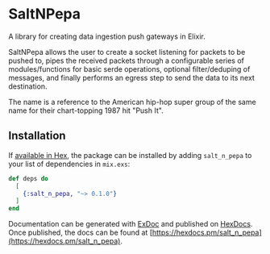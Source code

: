 # SaltNPepa

A library for creating data ingestion push gateways in Elixir.

SaltNPepa allows the user to create a socket listening for packets
to be pushed to, pipes the received packets through a configurable series
of modules/functions for basic serde operations, optional filter/deduping
of messages, and finally performs an egress step to send the data to its
next destination.

The name is a reference to the American hip-hop super group of the same name
for their chart-topping 1987 hit "Push It".

## Installation

If [available in Hex](https://hex.pm/docs/publish), the package can be installed
by adding `salt_n_pepa` to your list of dependencies in `mix.exs`:

```elixir
def deps do
  [
    {:salt_n_pepa, "~> 0.1.0"}
  ]
end
```

Documentation can be generated with [ExDoc](https://github.com/elixir-lang/ex_doc)
and published on [HexDocs](https://hexdocs.pm). Once published, the docs can
be found at [https://hexdocs.pm/salt_n_pepa](https://hexdocs.pm/salt_n_pepa).
